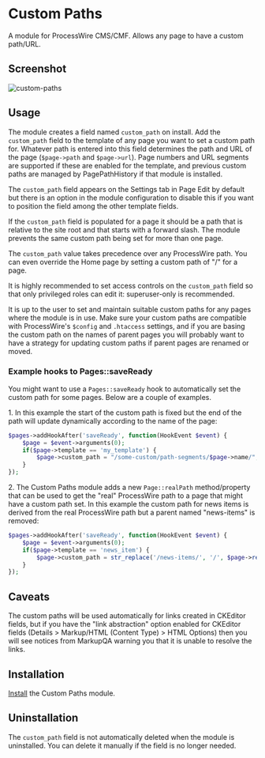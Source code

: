 # Custom Paths

A module for ProcessWire CMS/CMF. Allows any page to have a custom path/URL.

## Screenshot

![custom-paths](https://user-images.githubusercontent.com/1538852/80270665-3bc0bb80-870e-11ea-80cc-5fe8a8202079.png)

## Usage

The module creates a field named `custom_path` on install. Add the `custom_path` field to the template of any page you want to set a custom path for. Whatever path is entered into this field determines the path and URL of the page (`$page->path` and `$page->url`). Page numbers and URL segments are supported if these are enabled for the template, and previous custom paths are managed by PagePathHistory if that module is installed.

The `custom_path` field appears on the Settings tab in Page Edit by default but there is an option in the module configuration to disable this if you want to position the field among the other template fields.

If the `custom_path` field is populated for a page it should be a path that is relative to the site root and that starts with a forward slash. The module prevents the same custom path being set for more than one page.

The `custom_path` value takes precedence over any ProcessWire path. You can even override the Home page by setting a custom path of "/" for a page.

It is highly recommended to set access controls on the `custom_path` field so that only privileged roles can edit it: superuser-only is recommended.

It is up to the user to set and maintain suitable custom paths for any pages where the module is in use. Make sure your custom paths are compatible with ProcessWire's `$config` and `.htaccess` settings, and if you are basing the custom path on the names of parent pages you will probably want to have a strategy for updating custom paths if parent pages are renamed or moved.

### Example hooks to Pages::saveReady

You might want to use a `Pages::saveReady` hook to automatically set the custom path for some pages. Below are a couple of examples.

1\. In this example the start of the custom path is fixed but the end of the path will update dynamically according to the name of the page:

```php
$pages->addHookAfter('saveReady', function(HookEvent $event) {
    $page = $event->arguments(0);
    if($page->template == 'my_template') {
        $page->custom_path = "/some-custom/path-segments/$page->name/";
    }
});
```

2\. The Custom Paths module adds a new `Page::realPath` method/property that can be used to get the "real" ProcessWire path to a page that might have a custom path set. In this example the custom path for news items is derived from the real ProcessWire path but a parent named "news-items" is removed:

```php
$pages->addHookAfter('saveReady', function(HookEvent $event) {
    $page = $event->arguments(0);
    if($page->template == 'news_item') {
        $page->custom_path = str_replace('/news-items/', '/', $page->realPath);
    }
});
```

## Caveats

The custom paths will be used automatically for links created in CKEditor fields, but if you have the "link abstraction" option enabled for CKEditor fields (Details > Markup/HTML (Content Type) > HTML Options) then you will see notices from MarkupQA warning you that it is unable to resolve the links.

## Installation

[Install](http://modules.processwire.com/install-uninstall/) the Custom Paths module.

## Uninstallation

The `custom_path` field is not automatically deleted when the module is uninstalled. You can delete it manually if the field is no longer needed.